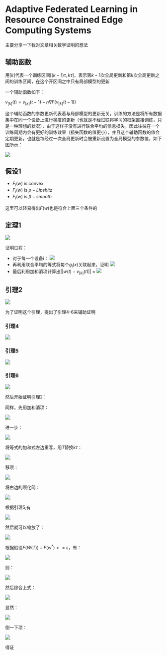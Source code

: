 # Adaptive Federated Learning in Resource Constrained Edge Computing Systems

主要分享一下我对文章相关数学证明的想法

## 辅助函数

用$[k]$代表一个训练区间$[(k-1)\tau, k\tau]$，表示第$k-1$次全局更新和第$k$次全局更新之间的训练区间，在这个开区间之中只有局部模型的更新

一个辅助函数如下：

$v_{[k]}(t) = v_{[k]}(t-1) - \eta \nabla F(v_{[k]}(t-1))$

这个辅助函数的参数更新代表着与局部模型的更新无关，训练的方法是将所有数据集中在同一个设备上进行梯度的更新（也就是不经过联邦学习的框架直接训练，只是一种理想的状况），由于这样子没有进行联合平均的信息损失，因此往往在一个训练周期内会有更好的训练效果（损失函数的值更小），并且这个辅助函数的值会定期更新，也就是每经过一次全局更新时会被重新设置为全局模型的参数值，如下图所示：

![](./images/1.png)

## 假设1

* $F_i(w)$ is convex
* $F_i(w)$ is $\rho-Lipshitz$
* $F_i(w)$ is $\beta-smooth$

这里可以轻易得出$F(w)$也是符合上面三个条件的

## 定理1

![](./images/2.png)

证明过程：
* 对于每一个设备i：
  ![](./images/3.png)
* 再利用联合平均的等式将每个$g_i(x)$关联起来，证明
  ![](./images/4.png)
* 最后利用加和消项计算出$||w(t) - v_{[k]}(t)||$ = 
  ![](./images/5.png)

## 引理2

  ![](./images/6.png)

为了证明这个引理，提出了引理4-6来辅助证明

### 引理4

![](./images/7.png)

### 引理5

![](./images/8.png)

### 引理6

![](./images/9.png)

然后开始证明引理2：

同样，先用加和消项：

![](./images/10.png)

进一步：

![](./images/11.png)

将等式的加和式左边重写，用$T$替换$k\tau$：

![](./images/12.png)

移项：

![](./images/13.png)

将右边的项化简：

![](./images/14.png)

根据引理5,有

![](./images/15.png)

然后就可以缩放了：

![](./images/16.png)

根据假设$F(W(T)) - F(w^*) >= \epsilon$，有：

![](./images/17.png)

则：

![](./images/18.png)

然后综合上式：

![](./images/19.png)

显然：

![](./images/20.png)

倒一下项：

![](./images/21.png)

得证
